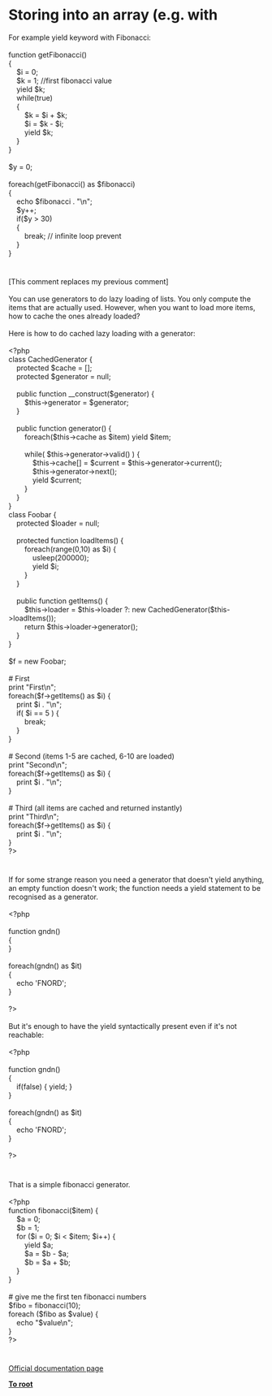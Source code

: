 # Storing into an array (e.g. with 




<div class="phpcode"><span class="html">
For example yield keyword with Fibonacci:<br><br>function getFibonacci()<br>{<br>&#xA0; &#xA0; $i = 0;<br>&#xA0; &#xA0; $k = 1; //first fibonacci value<br>&#xA0; &#xA0; yield $k;<br>&#xA0; &#xA0; while(true)<br>&#xA0; &#xA0; {<br>&#xA0; &#xA0; &#xA0; &#xA0; $k = $i + $k;<br>&#xA0; &#xA0; &#xA0; &#xA0; $i = $k - $i;<br>&#xA0; &#xA0; &#xA0; &#xA0; yield $k;&#xA0; &#xA0; &#xA0; &#xA0; <br>&#xA0; &#xA0; }<br>}<br><br>$y = 0;<br><br>foreach(getFibonacci() as $fibonacci)<br>{<br>&#xA0; &#xA0; echo $fibonacci . &quot;\n&quot;;<br>&#xA0; &#xA0; $y++;&#xA0; &#xA0; <br>&#xA0; &#xA0; if($y &gt; 30)<br>&#xA0; &#xA0; {<br>&#xA0; &#xA0; &#xA0; &#xA0; break; // infinite loop prevent<br>&#xA0; &#xA0; }<br>}</span>
</div>
  

#


<div class="phpcode"><span class="html">
[This comment replaces my previous comment]<br><br>You can use generators to do lazy loading of lists. You only compute the items that are actually used. However, when you want to load more items, how to cache the ones already loaded?<br><br>Here is how to do cached lazy loading with a generator:<br><br><span class="default">&lt;?php<br></span><span class="keyword">class </span><span class="default">CachedGenerator </span><span class="keyword">{<br>&#xA0; &#xA0; protected </span><span class="default">$cache </span><span class="keyword">= [];<br>&#xA0; &#xA0; protected </span><span class="default">$generator </span><span class="keyword">= </span><span class="default">null</span><span class="keyword">;<br><br>&#xA0; &#xA0; public function </span><span class="default">__construct</span><span class="keyword">(</span><span class="default">$generator</span><span class="keyword">) {<br>&#xA0; &#xA0; &#xA0; &#xA0; </span><span class="default">$this</span><span class="keyword">-&gt;</span><span class="default">generator </span><span class="keyword">= </span><span class="default">$generator</span><span class="keyword">;<br>&#xA0; &#xA0; }<br><br>&#xA0; &#xA0; public function </span><span class="default">generator</span><span class="keyword">() {<br>&#xA0; &#xA0; &#xA0; &#xA0; foreach(</span><span class="default">$this</span><span class="keyword">-&gt;</span><span class="default">cache </span><span class="keyword">as </span><span class="default">$item</span><span class="keyword">) yield </span><span class="default">$item</span><span class="keyword">;<br><br>&#xA0; &#xA0; &#xA0; &#xA0; while( </span><span class="default">$this</span><span class="keyword">-&gt;</span><span class="default">generator</span><span class="keyword">-&gt;</span><span class="default">valid</span><span class="keyword">() ) {<br>&#xA0; &#xA0; &#xA0; &#xA0; &#xA0; &#xA0; </span><span class="default">$this</span><span class="keyword">-&gt;</span><span class="default">cache</span><span class="keyword">[] = </span><span class="default">$current </span><span class="keyword">= </span><span class="default">$this</span><span class="keyword">-&gt;</span><span class="default">generator</span><span class="keyword">-&gt;</span><span class="default">current</span><span class="keyword">();<br>&#xA0; &#xA0; &#xA0; &#xA0; &#xA0; &#xA0; </span><span class="default">$this</span><span class="keyword">-&gt;</span><span class="default">generator</span><span class="keyword">-&gt;</span><span class="default">next</span><span class="keyword">();<br>&#xA0; &#xA0; &#xA0; &#xA0; &#xA0; &#xA0; yield </span><span class="default">$current</span><span class="keyword">;<br>&#xA0; &#xA0; &#xA0; &#xA0; }<br>&#xA0; &#xA0; }<br>}<br>class </span><span class="default">Foobar </span><span class="keyword">{<br>&#xA0; &#xA0; protected </span><span class="default">$loader </span><span class="keyword">= </span><span class="default">null</span><span class="keyword">;<br><br>&#xA0; &#xA0; protected function </span><span class="default">loadItems</span><span class="keyword">() {<br>&#xA0; &#xA0; &#xA0; &#xA0; foreach(</span><span class="default">range</span><span class="keyword">(</span><span class="default">0</span><span class="keyword">,</span><span class="default">10</span><span class="keyword">) as </span><span class="default">$i</span><span class="keyword">) {<br>&#xA0; &#xA0; &#xA0; &#xA0; &#xA0; &#xA0; </span><span class="default">usleep</span><span class="keyword">(</span><span class="default">200000</span><span class="keyword">);<br>&#xA0; &#xA0; &#xA0; &#xA0; &#xA0; &#xA0; yield </span><span class="default">$i</span><span class="keyword">;<br>&#xA0; &#xA0; &#xA0; &#xA0; }<br>&#xA0; &#xA0; }<br><br>&#xA0; &#xA0; public function </span><span class="default">getItems</span><span class="keyword">() {<br>&#xA0; &#xA0; &#xA0; &#xA0; </span><span class="default">$this</span><span class="keyword">-&gt;</span><span class="default">loader </span><span class="keyword">= </span><span class="default">$this</span><span class="keyword">-&gt;</span><span class="default">loader </span><span class="keyword">?: new </span><span class="default">CachedGenerator</span><span class="keyword">(</span><span class="default">$this</span><span class="keyword">-&gt;</span><span class="default">loadItems</span><span class="keyword">());<br>&#xA0; &#xA0; &#xA0; &#xA0; return </span><span class="default">$this</span><span class="keyword">-&gt;</span><span class="default">loader</span><span class="keyword">-&gt;</span><span class="default">generator</span><span class="keyword">();<br>&#xA0; &#xA0; }<br>}<br><br></span><span class="default">$f </span><span class="keyword">= new </span><span class="default">Foobar</span><span class="keyword">;<br><br></span><span class="comment"># First<br></span><span class="keyword">print </span><span class="string">&quot;First\n&quot;</span><span class="keyword">;<br>foreach(</span><span class="default">$f</span><span class="keyword">-&gt;</span><span class="default">getItems</span><span class="keyword">() as </span><span class="default">$i</span><span class="keyword">) {<br>&#xA0; &#xA0; print </span><span class="default">$i </span><span class="keyword">. </span><span class="string">&quot;\n&quot;</span><span class="keyword">;<br>&#xA0; &#xA0; if( </span><span class="default">$i </span><span class="keyword">== </span><span class="default">5 </span><span class="keyword">) {<br>&#xA0; &#xA0; &#xA0; &#xA0; break;<br>&#xA0; &#xA0; }<br>}<br><br></span><span class="comment"># Second (items 1-5 are cached, 6-10 are loaded)<br></span><span class="keyword">print </span><span class="string">&quot;Second\n&quot;</span><span class="keyword">;<br>foreach(</span><span class="default">$f</span><span class="keyword">-&gt;</span><span class="default">getItems</span><span class="keyword">() as </span><span class="default">$i</span><span class="keyword">) {<br>&#xA0; &#xA0; print </span><span class="default">$i </span><span class="keyword">. </span><span class="string">&quot;\n&quot;</span><span class="keyword">;<br>}<br><br></span><span class="comment"># Third (all items are cached and returned instantly)<br></span><span class="keyword">print </span><span class="string">&quot;Third\n&quot;</span><span class="keyword">;<br>foreach(</span><span class="default">$f</span><span class="keyword">-&gt;</span><span class="default">getItems</span><span class="keyword">() as </span><span class="default">$i</span><span class="keyword">) {<br>&#xA0; &#xA0; print </span><span class="default">$i </span><span class="keyword">. </span><span class="string">&quot;\n&quot;</span><span class="keyword">;<br>}<br></span><span class="default">?&gt;</span>
</span>
</div>
  

#


<div class="phpcode"><span class="html">
If for some strange reason you need a generator that doesn&apos;t yield anything, an empty function doesn&apos;t work; the function needs a yield statement to be recognised as a generator.<br><br><span class="default">&lt;?php<br><br></span><span class="keyword">function </span><span class="default">gndn</span><span class="keyword">()<br>{<br>}<br><br>foreach(</span><span class="default">gndn</span><span class="keyword">() as </span><span class="default">$it</span><span class="keyword">)<br>{<br>&#xA0; &#xA0; echo </span><span class="string">&apos;FNORD&apos;</span><span class="keyword">;<br>}<br><br></span><span class="default">?&gt;<br></span><br> But it&apos;s enough to have the yield syntactically present even if it&apos;s not reachable:<br><br><span class="default">&lt;?php<br><br></span><span class="keyword">function </span><span class="default">gndn</span><span class="keyword">()<br>{<br>&#xA0; &#xA0; if(</span><span class="default">false</span><span class="keyword">) { yield; }<br>}<br><br>foreach(</span><span class="default">gndn</span><span class="keyword">() as </span><span class="default">$it</span><span class="keyword">)<br>{<br>&#xA0; &#xA0; echo </span><span class="string">&apos;FNORD&apos;</span><span class="keyword">;<br>}<br><br></span><span class="default">?&gt;</span>
</span>
</div>
  

#


<div class="phpcode"><span class="html">
That is a simple fibonacci generator.<br><br><span class="default">&lt;?php<br></span><span class="keyword">function </span><span class="default">fibonacci</span><span class="keyword">(</span><span class="default">$item</span><span class="keyword">) {<br>&#xA0; &#xA0; </span><span class="default">$a </span><span class="keyword">= </span><span class="default">0</span><span class="keyword">;<br>&#xA0; &#xA0; </span><span class="default">$b </span><span class="keyword">= </span><span class="default">1</span><span class="keyword">;<br>&#xA0; &#xA0; for (</span><span class="default">$i </span><span class="keyword">= </span><span class="default">0</span><span class="keyword">; </span><span class="default">$i </span><span class="keyword">&lt; </span><span class="default">$item</span><span class="keyword">; </span><span class="default">$i</span><span class="keyword">++) {<br>&#xA0; &#xA0; &#xA0; &#xA0; yield </span><span class="default">$a</span><span class="keyword">;<br>&#xA0; &#xA0; &#xA0; &#xA0; </span><span class="default">$a </span><span class="keyword">= </span><span class="default">$b </span><span class="keyword">- </span><span class="default">$a</span><span class="keyword">;<br>&#xA0; &#xA0; &#xA0; &#xA0; </span><span class="default">$b </span><span class="keyword">= </span><span class="default">$a </span><span class="keyword">+ </span><span class="default">$b</span><span class="keyword">;<br>&#xA0; &#xA0; }<br>}<br><br></span><span class="comment"># give me the first ten fibonacci numbers<br></span><span class="default">$fibo </span><span class="keyword">= </span><span class="default">fibonacci</span><span class="keyword">(</span><span class="default">10</span><span class="keyword">);<br>foreach (</span><span class="default">$fibo </span><span class="keyword">as </span><span class="default">$value</span><span class="keyword">) {<br>&#xA0; &#xA0; echo </span><span class="string">&quot;</span><span class="default">$value</span><span class="string">\n&quot;</span><span class="keyword">;<br>}<br></span><span class="default">?&gt;</span>
</span>
</div>
  

#

[Official documentation page](https://www.php.net/manual/en/language.generators.syntax.php)

**[To root](/)**